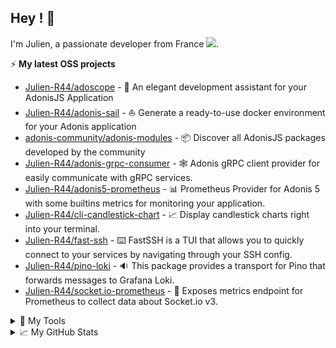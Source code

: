 ## Hey ! 🤙
<div align="">
  <p>
    I'm Julien, a passionate developer from France <img src="https://img.icons8.com/color/15/000000/france.png"/>. 
  </p>
</div>
 
⚡ **My latest OSS projects**
- [Julien-R44/adoscope](https://github.com/Julien-R44/adoscope) - 🔭 An elegant development assistant for your AdonisJS Application
- [Julien-R44/adonis-sail](https://github.com/Julien-R44/adonis-sail) - ⛵ Generate a ready-to-use docker environment for your Adonis application
- [adonis-community/adonis-modules](https://github.com/adonisjs-community/adonis-modules) - 📦 Discover all AdonisJS packages developed by the community
- [Julien-R44/adonis-grpc-consumer](https://github.com/Julien-R44/adonis-grpc-consumer) - 🕸️ Adonis gRPC client provider for easily communicate with gRPC services.
- [Julien-R44/adonis5-prometheus](https://github.com/Julien-R44/adonis5-prometheus) - 📊 Prometheus Provider for Adonis 5 with some builtins metrics for monitoring your application.
- [Julien-R44/cli-candlestick-chart](https://github.com/Julien-R44/cli-candlestick-chart) - 📈 Display candlestick charts right into your terminal.
- [Julien-R44/fast-ssh](https://github.com/Julien-R44/fast-ssh) - ⌨️ FastSSH is a TUI that allows you to quickly connect to your services by navigating through your SSH config.
- [Julien-R44/pino-loki](https://github.com/Julien-R44/pino-loki) - 🔉 This package provides a transport for Pino that forwards messages to Grafana Loki.
- [Julien-R44/socket.io-prometheus](https://github.com/Julien-R44/socket.io-prometheus-v3) - 📡 Exposes metrics endpoint for Prometheus to collect data about Socket.io v3.

<details>
  <summary>🔧 My Tools</summary>   

  <h4> Front end developpement 🚀 </h4>
  <img src ="https://img.shields.io/static/v1?label=&message=Typescript&style=flat-square&logo=typescript&color=1D1F21&" />
  <img src ="https://img.shields.io/static/v1?label=&message=Javascript&style=flat-square&logo=javascript&color=1D1F21&" />
  <img src ="https://img.shields.io/static/v1?label=&message=Vue.JS&style=flat-square&logo=Vue.js&color=1D1F21&" />
  <img src ="https://img.shields.io/static/v1?label=&message=Nuxt.js&style=flat-square&logo=Nuxt.js&color=1D1F21&" />
  <img src ="https://img.shields.io/static/v1?label=&message=React&style=flat-square&logo=React&color=1D1F21&" />
  <img src ="https://img.shields.io/static/v1?label=&message=Gatsby&style=flat-square&logo=Gatsby&color=1D1F21&" />
  <img src ="https://img.shields.io/static/v1?label=&message=GraphQL&style=flat-square&logo=GraphQL&color=1D1F21&" />
  <img src ="https://img.shields.io/static/v1?label=&message=Tailwind&style=flat-square&logo=TailwindCSS&color=1D1F21&" />
  <img src ="https://img.shields.io/static/v1?label=&message=PostCSS&style=flat-square&logo=PostCSS&color=1D1F21&" />
  <img src ="https://img.shields.io/static/v1?label=&message=Sass&style=flat-square&logo=Sass&color=1D1F21&" />
  <img src ="https://img.shields.io/static/v1?label=&message=Bootstrap&style=flat-square&logo=Bootstrap&color=1D1F21&" />
  <img src ="https://img.shields.io/static/v1?label=&message=Html5&style=flat-square&logo=Html5&color=1D1F21&" />
  <img src ="https://img.shields.io/static/v1?label=&message=CSS3&style=flat-square&logo=CSS3&color=1D1F21&" />
  <img src ="https://img.shields.io/static/v1?label=&message=WebGL&style=flat-square&logo=WebGL&color=1D1F21&" />
  <img src ="https://img.shields.io/static/v1?label=&message=Three.js&style=flat-square&logo=Three.js&color=1D1F21&" />
  <img src ="https://img.shields.io/static/v1?label=&message=Electron&style=flat-square&logo=Electron&color=1D1F21&" />


  <h4>Back end developpement 💾</h4>
  <img src="https://img.shields.io/static/v1?label=&message=PHP&style=flat-square&logo=PHP&color=1D1F21&" />
  <img src="https://img.shields.io/static/v1?label=&message=Laravel&style=flat-square&logo=Laravel&color=1D1F21&" />
  <img src="https://img.shields.io/static/v1?label=&message=Node.JS&style=flat-square&logo=Node.JS&color=1D1F21&" />
  <img src="https://img.shields.io/static/v1?label=&message=AdonisJS&style=flat-square&logo=AdonisJS&color=1D1F21&" />
  <img src="https://img.shields.io/static/v1?label=&message=Express&style=flat-square&logo=Express&color=1D1F21&" />
  <img src="https://img.shields.io/static/v1?label=&message=PostgreSQL&style=flat-square&logo=PostgreSQL&color=1D1F21&" />
  <img src="https://img.shields.io/static/v1?label=&message=MySQL&style=flat-square&logo=MySQL&color=1D1F21&" />
  <img src="https://img.shields.io/static/v1?label=&message=Timescale&style=flat-square&logo=Timescale&color=1D1F21&" />
  <img src="https://img.shields.io/static/v1?label=&message=InfluxDB&style=flat-square&logo=InfluxDB&color=1D1F21&" />
  <img src="https://img.shields.io/static/v1?label=&message=Redis&style=flat-square&logo=Redis&color=1D1F21&" />


  <h4>Mobile developpement 📱</h4>
  <img src="https://img.shields.io/static/v1?label=&message=Nativescript&style=flat-square&logo=Nativescript&color=1D1F21&" />
  <img src="https://img.shields.io/static/v1?label=&message=Cordova&style=flat-square&logo=ApacheCordova&color=1D1F21&" />
  <img src="https://img.shields.io/static/v1?label=&message=React&style=flat-square&logo=React&color=1D1F21&" />
  <img src="https://img.shields.io/static/v1?label=&message=Quasar&style=flat-square&logo=Quasar&color=1D1F21&" />

  <h4> Hosting 💻</h4>
  <img src="https://img.shields.io/static/v1?label=&message=OVH&style=flat-square&logo=OVH&color=1D1F21&" />
  <img src="https://img.shields.io/static/v1?label=&message=Netlify&style=flat-square&logo=Netlify&color=1D1F21&" />
  <img src="https://img.shields.io/static/v1?label=&message=AWS&style=flat-square&logo=AmazonAWS&color=1D1F21&" />

  <h4> Tools 🛠️</h4>
  <img src="https://img.shields.io/static/v1?label=&message=Linux&style=flat-square&logo=Linux&color=1D1F21&" />
  <img src="https://img.shields.io/static/v1?label=&message=Windows&style=flat-square&logo=Windows&color=1D1F21&" />
  <img src="https://img.shields.io/static/v1?label=&message=VSCode&style=flat-square&logo=VisualStudioCode&color=1D1F21&" />
  <img src="https://img.shields.io/static/v1?label=&message=Notion&style=flat-square&logo=Notion&color=1D1F21&" />
  <img src="https://img.shields.io/static/v1?label=&message=GitHub&style=flat-square&logo=GitHub&color=1D1F21&" />
  <img src="https://img.shields.io/static/v1?label=&message=Gitlab&style=flat-square&logo=Gitlab&color=1D1F21&" />
  <img src="https://img.shields.io/static/v1?label=&message=Git&style=flat-square&logo=Git&color=1D1F21&" />
  <img src="https://img.shields.io/static/v1?label=&message=Postman&style=flat-square&logo=Postman&color=1D1F21&" />
  <img src="https://img.shields.io/static/v1?label=&message=Swagger&style=flat-square&logo=Swagger&color=1D1F21&" />
  <img src="https://img.shields.io/static/v1?label=&message=Clockify&style=flat-square&logo=Clockify&color=1D1F21&" />
  <img src="https://img.shields.io/static/v1?label=&message=Sentry&style=flat-square&logo=Sentry&color=1D1F21&" />
  <img src="https://img.shields.io/static/v1?label=&message=Clickup&style=flat-square&logo=Clickup&color=1D1F21&" />
  <img src="https://img.shields.io/static/v1?label=&message=Figma&style=flat-square&logo=Figma&color=1D1F21&" />
  <img src="https://img.shields.io/static/v1?label=&message=Draw.io&style=flat-square&logo=Diagrams.net&color=1D1F21&" />
  <img src="https://img.shields.io/static/v1?label=&message=Photoshop&style=flat-square&logo=adobePhotoshop&color=1D1F21&" />

  <h4> Others 🤓</h4>
  <img src="https://img.shields.io/static/v1?label=&message=Unity&style=flat-square&logo=Unity&color=1D1F21&" />
  <img src="https://img.shields.io/static/v1?label=&message=Blender&style=flat-square&logo=Blender&color=1D1F21&" />
  <img src="https://img.shields.io/static/v1?label=&message=Stripe&style=flat-square&logo=Stripe&color=1D1F21&" />
  <img src="https://img.shields.io/static/v1?label=&message=Grafana&style=flat-square&logo=Grafana&color=1D1F21&" />
  <img src="https://img.shields.io/static/v1?label=&message=Eslint&style=flat-square&logo=Eslint&color=1D1F21&" />
  <img src="https://img.shields.io/static/v1?label=&message=Prettier&style=flat-square&logo=Prettier&color=1D1F21&" />
  <img src="https://img.shields.io/static/v1?label=&message=Shopify&style=flat-square&logo=Shopify&color=1D1F21&" />
  <img src="https://img.shields.io/static/v1?label=&message=Wordpress&style=flat-square&logo=Wordpress&color=1D1F21&" />
  <img src="https://img.shields.io/static/v1?label=&message=Woocommerce&style=flat-square&logo=Woocommerce&color=1D1F21&" />
  <img src="https://img.shields.io/static/v1?label=&message=Webflow&style=flat-square&logo=Webflow&color=1D1F21&" />
  <img src="https://img.shields.io/static/v1?label=&message=Docker&style=flat-square&logo=Docker&color=1D1F21&" />
  <img src="https://img.shields.io/static/v1?label=&message=Nginx&style=flat-square&logo=Nginx&color=1D1F21&" />
  <img src="https://img.shields.io/static/v1?label=&message=Prometheus&style=flat-square&logo=Prometheus&color=1D1F21&" />
  <img src="https://img.shields.io/static/v1?label=&message=Jest&style=flat-square&logo=Jest&color=1D1F21&" />
  <img src="https://img.shields.io/static/v1?label=&message=Cypress&style=flat-square&logo=Cypress&color=1D1F21&" />
  <img src="https://img.shields.io/static/v1?label=&message=Metabase&style=flat-square&logo=Metabase&color=1D1F21&" />
  <img src="https://img.shields.io/static/v1?label=&message=Npm&style=flat-square&logo=Npm&color=1D1F21&" />
  <img src="https://img.shields.io/static/v1?label=&message=Yarn&style=flat-square&logo=Yarn&color=1D1F21&" />
  <img src="https://img.shields.io/static/v1?label=&message=Pusher&style=flat-square&logo=Pusher&color=1D1F21&" />
  <img src="https://img.shields.io/static/v1?label=&message=Sonarlint&style=flat-square&logo=Sonarlint&color=1D1F21&" />
  <img src="https://img.shields.io/static/v1?label=&message=Socket.IO&style=flat-square&logo=Socket.IO&color=1D1F21&" />
  <img src="https://img.shields.io/static/v1?label=&message=Storybook&style=flat-square&logo=Storybook&color=1D1F21&" />
  <img src="https://img.shields.io/static/v1?label=&message=Vite&style=flat-square&logo=Vite&color=1D1F21&" />
  <img src="https://img.shields.io/static/v1?label=&message=Webpack&style=flat-square&logo=Webpack&color=1D1F21&" />
  <img src="https://img.shields.io/static/v1?label=&message=ZeroMQ&style=flat-square&logo=ZeroMQ&color=1D1F21&" />
</details>

<details>
  <summary>📈 My GitHub Stats</summary> 
  <h2>&#x1f4c8; GitHub Stats</h2>

  <a href="https://github.com/Julien-R44">
    <img align="center" src="https://github-readme-stats.vercel.app/api/top-langs/?username=julien-r44&&hide=html,makefile,c%2B%2B,c,vcl,groff,dockerfile,shell,objective-c&title_color=ffffff&text_color=c9cacc&icon_color=2bbc8a&bg_color=1d1f21&count_private=true&langs_count=3" />
  </a>
  &nbsp;&nbsp;
  <a href="https://github.com/Julien-R44">
    <img align="center" src="https://github-readme-stats.vercel.app/api?username=julien-r44&show_icons=true&line_height=27&count_private=true&title_color=ffffff&text_color=c9cacc&icon_color=2bbc8a&bg_color=1d1f21" />
  </a>
  <br/><br/>
  <img src="https://activity-graph.herokuapp.com/graph?username=julien-r44&theme=xcode" />
</details>
